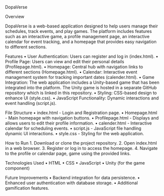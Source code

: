 

DopaVerse

Overview

DopaVerse is a web-based application designed to help users manage their schedules, track events, and play games. The platform includes features such as an interactive game, a profile management page, an interactive calendar for event tracking, and a homepage that provides easy navigation to different sections.

Features
	•	User Authentication: Users can register and log in (index.html).
	•	Profile Page: Users can view and edit their personal details (Profilepage.html).
	•	Homepage: Central hub with navigation links to different sections (Homepage.html).
	•	Calendar: Interactive event management system for tracking important dates (calender.html).
	•	Game Integration: The web application includes a Unity-based game that has been integrated into the platform. The Unity game is hosted in a separate GitHub repository which is linked in this repository.
	•	Styling: CSS-based design to enhance UI (style.css).
	•	JavaScript Functionality: Dynamic interactions and event handling (script.js).

File Structure
	•	index.html - Login and Registration page.
	•	Homepage.html - Main homepage with navigation buttons.
	•	Profilepage.html - Displays and allows users to edit their profile information.
	•	calender.html - Interactive calendar for scheduling events.
	•	script.js - JavaScript file handling dynamic UI interactions.
	•	style.css - Styling for the web application.

How to Run
	1.	Download or clone the project repository.
	2.	Open index.html in a web browser.
	3.	Register or log in to access the homepage.
	4.	Navigate to the profile or calendar page, game using the provided links.
	

Technologies Used
	•	HTML
	•	CSS
	•	JavaScript
	•	Unity (for the game component)

Future Improvements
	•	Backend integration for data persistence.
	•	Enhanced user authentication with database storage.
	•	Additional gamification features.

